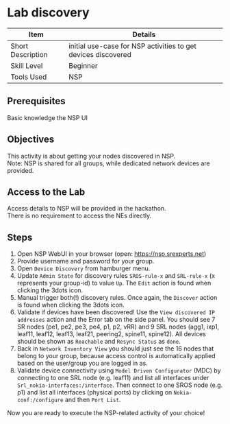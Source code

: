 # Lab discovery

| Item | Details |
| --- | --- |
| Short Description | initial use-case for NSP activities to get devices discovered |
| Skill Level | Beginner |
| Tools Used | NSP |

## Prerequisites
Basic knowledge the NSP UI

## Objectives

This activity is about getting your nodes discovered in NSP.<br>
Note: NSP is shared for all groups, while dedicated network devices are provided.

## Access to the Lab

Access details to NSP will be provided in the hackathon.<br>
There is no requirement to access the NEs directly.

## Steps

1. Open NSP WebUI in your browser (open: https://nsp.srexperts.net)
2. Provide username and password for your group.
3. Open `Device Discovery` from hamburger menu.
4. Update `Admin State` for discovery rules `SROS-rule-x` and `SRL-rule-x` (x represents your group-id) to value `Up`. The `Edit` action is found when clicking the 3dots icon.
5. Manual trigger both(!) discovery rules. Once again, the `Discover` action is found when clicking the 3dots icon.
6. Validate if devices have been discovered! Use the `View discovered IP addresses` action and the Error tab on the side panel. You should see 7 SR nodes (pe1, pe2, pe3, pe4, p1, p2, vRR) and 9 SRL nodes (agg1, ixp1, leaf11, leaf12, leaf13, leaf21, peering2, spine11, spine12). All devices should be shown as `Reachable` and `Resync Status` as `done`.
7. Back in `Network Inventory View` you should just see the 16 nodes that belong to your group, because access control is automatically applied based on the user/group you are logged in as.
8. Validate device connectivity using `Model Driven Configurator` (MDC) by connecting to one SRL node (e.g. leaf11) and list all interfaces under `Srl_nokia-interfaces:/interface`. Then connect to one SROS node (e.g. p1) and list all interfaces (physical ports) by clicking on `Nokia-conf:/configure` and then `Port List`.

Now you are ready to execute the NSP-related activity of your choice!
